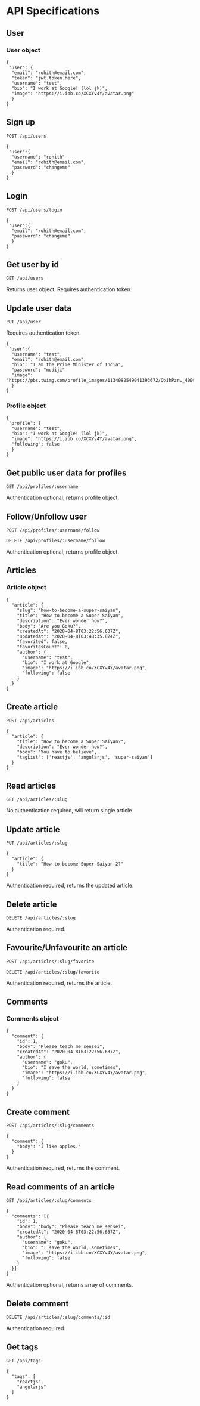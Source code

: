 # API Specifications

## User

### User object

```
{
 "user": {
  "email": "rohith@email.com",
  "token": "jwt.token.here",
  "username": "test",
  "bio": "I work at Google! (lol jk)",
  "image": "https://i.ibb.co/XCXYv4Y/avatar.png"
  }
}
```

## Sign up

`POST /api/users`

```
{
 "user":{
  "username": "rohith"
  "email": "rohith@email.com",
  "password": "changeme"
  }
}
```

## Login

`POST /api/users/login`

```
{
 "user":{
  "email": "rohith@email.com",
  "password": "changeme"
  }
}
```

## Get user by id

`GET /api/users`

Returns user object. Requires authentication token.

## Update user data

`PUT /api/user`

Requires authentication token.

```
{
 "user":{
  "username": "test",
  "email": "rohith@email.com",
  "bio": "I am the Prime Minister of India",
  "password": "modiji"
  "image": "https://pbs.twimg.com/profile_images/1134082549041393672/QbihPzrL_400x400.png"
  }
}
```

### Profile object

```
{
 "profile": {
  "username": "test",
  "bio": "I work at Google! (lol jk)",
  "image": "https://i.ibb.co/XCXYv4Y/avatar.png",
  "following": false
  }
}
```

## Get public user data for profiles

`GET /api/profiles/:username`

Authentication optional, returns profile object.

## Follow/Unfollow user

`POST /api/profiles/:username/follow`

`DELETE /api/profiles/:username/follow`

Authentication optional, returns profile object.

## Articles

### Article object

```
{
  "article": {
    "slug": "how-to-become-a-super-saiyan",
    "title": "How to become a Super Saiyan",
    "description": "Ever wonder how?",
    "body": "Are you Goku?",
    "createdAt": "2020-04-8T03:22:56.637Z",
    "updatedAt": "2020-04-8T03:48:35.824Z",
    "favorited": false,
    "favoritesCount": 0,
    "author": {
      "username": "test",
      "bio": "I work at Google",
      "image": "https://i.ibb.co/XCXYv4Y/avatar.png",
      "following": false
    }
  }
}
```

## Create article

`POST /api/articles`

```
{
  "article": {
    "title": "How to become a Super Saiyan?",
    "description": "Ever wonder how?",
    "body": "You have to believe",
    "tagList": ['reactjs', 'angularjs', 'super-saiyan']
  }
}
```

## Read articles

`GET /api/articles/:slug`

No authentication required, will return single article

## Update article

`PUT /api/articles/:slug`

```
{
  "article": {
    "title": "How to become Super Saiyan 2?"
  }
}
```

Authentication required, returns the updated article.

## Delete article

`DELETE /api/articles/:slug`

Authentication required.

## Favourite/Unfavourite an article

`POST /api/articles/:slug/favorite`

`DELETE /api/articles/:slug/favorite`

Authentication required, returns the article.

## Comments

### Comments object

```
{
  "comment": {
    "id": 1,
    "body": "Please teach me sensei",
    "createdAt": "2020-04-8T03:22:56.637Z",
    "author": {
      "username": "goku",
      "bio": "I save the world, sometimes",
      "image": "https://i.ibb.co/XCXYv4Y/avatar.png",
      "following": false
    }
  }
}
```

## Create comment

`POST /api/articles/:slug/comments`

```
{
  "comment": {
    "body": "I like apples."
  }
}
```

Authentication required, returns the comment.

## Read comments of an article

`GET /api/articles/:slug/comments`

```
{
  "comments": [{
    "id": 1,
    "body": "body": "Please teach me sensei",
    "createdAt": "2020-04-8T03:22:56.637Z",
    "author": {
      "username": "goku",
      "bio": "I save the world, sometimes",
      "image": "https://i.ibb.co/XCXYv4Y/avatar.png",
      "following": false
    }
  }]
}
```

Authentication optional, returns array of comments.

## Delete comment

`DELETE /api/articles/:slug/comments/:id`

Authentication required

## Get tags

`GET /api/tags`

```
{
  "tags": [
    "reactjs",
    "angularjs"
  ]
}
```
